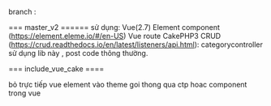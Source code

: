 branch :

=== master_v2 ======
sử dụng:
Vue(2.7)
Element component (https://element.eleme.io/#/en-US)
Vue route
CakePHP3 CRUD (https://crud.readthedocs.io/en/latest/listeners/api.html): categorycontroller sử dụng lib này , post code thông thường.

=== include_vue_cake ====

bỏ trực tiếp vue element vào theme goi thong qua ctp hoac component trong vue
